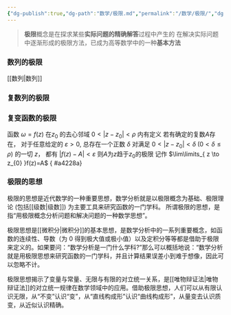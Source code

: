 ```yaml
---
{"dg-publish":true,"dg-path":"数学/极限.md","permalink":"/数学/极限/","dgPassFrontmatter":true,"noteIcon":"","created":"2024-05-21T15:20:28.374+08:00","updated":"2024-07-02T23:34:13.915+08:00"}
---
```


>**极限**概念是在探求某些**实际问题的精确解答**过程中产生的
>在解决实际问题中逐渐形成的极限方法，已成为高等数学中的一种**基本方法**

### 数列的极限
[[数列\|数列]]


### 复数列的极限

### 复变函数的极限
函数 $\omega=f(z)$ 
在$z_{0}$ 的去心邻域 $0<|z-z_{0}|<\rho$ 内有定义
若有确定的复数$A$存在，
对于任意给定的 $\varepsilon>0$, 总存在一个正数 $\delta$
对满足 $0<|z-z_{0}|<\delta\;(0<\delta\leq \rho)$ 的一切 $z$，
都有 $|f(z)-A|<\varepsilon$
则$A$为$z$趋于$z_{0}$的极限
记作 $\lim\limits_{ z \to z_{0} }f(z)=A$
{ #a4228a}


### 极限的思想
极限的思想是近代数学的一种重要思想，数学分析就是以极限概念为基础、极限理论 (包括[[级数\|级数]]) 为主要工具来研究函数的一门学科。
所谓极限的思想，是指“用极限概念分析问题和解决问题的一种数学思想”。

极限思想是[[微积分\|微积分]]的基本思想，是数学分析中的一系列重要概念，如函数的连续性、导数（为 0 得到极大值或极小值）以及定积分等等都是借助于极限来定义的。如果要问：“数学分析是一门什么学科?”那么可以概括地说：“数学分析就是用极限思想来研究函数的一门学科，并且计算结果误差小到难于想像，因此可以忽略不计。

极限思想揭示了变量与常量、无限与有限的对立统一关系，是[[唯物辩证法\|唯物辩证法]]的对立统一规律在数学领域中的应用。借助极限思想，人们可以从有限认识无限，从“不变”认识“变”，从“直线构成形”认识“曲线构成形”，从量变去认识质变，从近似认识精确。
